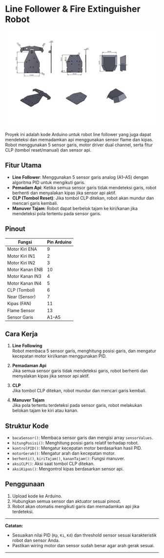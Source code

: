 # Line Follower & Fire Extinguisher Robot

![Line Follower Robot](assets/Line%20Follower.PNG)

Proyek ini adalah kode Arduino untuk robot line follower yang juga dapat mendeteksi dan memadamkan api menggunakan sensor flame dan kipas. Robot menggunakan 5 sensor garis, motor driver dual channel, serta fitur CLP (tombol reset/manual) dan sensor api.

## Fitur Utama

- **Line Follower**: Menggunakan 5 sensor garis analog (A1–A5) dengan algoritma PID untuk mengikuti garis.
- **Pemadam Api**: Ketika semua sensor garis tidak mendeteksi garis, robot berhenti dan menyalakan kipas jika sensor api aktif.
- **CLP (Tombol Reset)**: Jika tombol CLP ditekan, robot akan mundur dan mencari garis kembali.
- **Manuver Tajam**: Robot dapat berbelok tajam ke kiri/kanan jika mendeteksi pola tertentu pada sensor garis.

## Pinout

| Fungsi            | Pin Arduino |
|-------------------|-------------|
| Motor Kiri ENA    | 9           |
| Motor Kiri IN1    | 2           |
| Motor Kiri IN2    | 3           |
| Motor Kanan ENB   | 10          |
| Motor Kanan IN3   | 4           |
| Motor Kanan IN4   | 5           |
| CLP (Tombol)      | 6           |
| Near (Sensor)     | 7           |
| Kipas (FAN)       | 11          |
| Flame Sensor      | 13          |
| Sensor Garis      | A1–A5       |

## Cara Kerja

1. **Line Following**  
   Robot membaca 5 sensor garis, menghitung posisi garis, dan mengatur kecepatan motor kiri/kanan menggunakan PID.

2. **Pemadaman Api**  
   Jika semua sensor garis tidak mendeteksi garis, robot berhenti dan menyalakan kipas jika sensor api aktif.

3. **CLP**  
   Jika tombol CLP ditekan, robot mundur dan mencari garis kembali.

4. **Manuver Tajam**  
   Jika pola tertentu terdeteksi pada sensor garis, robot melakukan belokan tajam ke kiri atau kanan.

## Struktur Kode

- `bacaSensor()`: Membaca sensor garis dan mengisi array `sensorValues`.
- `hitungPosisi()`: Menghitung posisi garis relatif terhadap robot.
- `kontrolPID()`: Mengatur kecepatan motor berdasarkan hasil PID.
- `motorGerak()`: Mengatur arah dan kecepatan motor.
- `berhenti()`, `kiriTajam()`, `kananTajam()`: Fungsi manuver.
- `aksiCLP()`: Aksi saat tombol CLP ditekan.
- `aksiKipas()`: Mengontrol kipas berdasarkan sensor api.

## Penggunaan

1. Upload kode ke Arduino.
2. Hubungkan semua sensor dan aktuator sesuai pinout.
3. Robot akan otomatis mengikuti garis dan memadamkan api jika terdeteksi.

---

**Catatan:**  
- Sesuaikan nilai PID (`Kp`, `Ki`, `Kd`) dan threshold sensor sesuai karakteristik robot dan sensor Anda.
- Pastikan wiring motor dan sensor sudah benar agar arah gerak sesuai.

---
